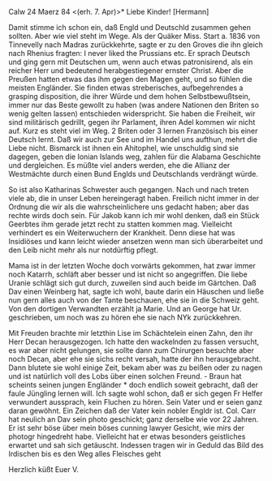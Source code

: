  Calw 24 Maerz 84
 <(erh. 7. Apr)>*
Liebe Kinder! [Hermann]

Damit stimme ich schon ein, daß Engld und Deutschld zusammen gehen sollten. Aber wie viel steht im Wege. Als der Quäker Miss. Start a. 1836 von Tinnevelly nach Madras zurückkehrte, sagte er zu den Groves die ihn gleich nach Rhenius fragten: I never liked the Prussians etc. Er sprach Deutsch und ging gern mit Deutschen um, wenn auch etwas patronisirend, als ein reicher Herr und bedeutend herabgestiegener ernster Christ. Aber die Preußen hatten etwas das ihm gegen den Magen geht, und so fühlen die meisten Engländer. Sie finden etwas streberisches, aufbegehrendes a grasping disposition, die ihrer Würde und dem hohen Selbstbewußtsein, immer nur das Beste gewollt zu haben (was andere Nationen den Briten so wenig gelten lassen) entschieden widerspricht. Sie haben die Freiheit, wir sind militärisch gedrillt, gegen ihr Parlament, ihren Adel kommen wir nicht auf. Kurz es steht viel im Weg. 2 Briten oder 3 lernen Französisch bis einer Deutsch lernt. Daß wir auch zur See und im Handel uns aufthun, mehrt die Liebe nicht. Bismarck ist ihnen ein Ahitophel, wie unschuldig sind sie dagegen, geben die Ionian Islands weg, zahlen für die Alabama Geschichte und dergleichen. Es müßte viel anders werden, ehe die Allianz der Westmächte durch einen Bund Englds und Deutschlands verdrängt würde.

So ist also Katharinas Schwester auch gegangen. Nach und nach treten viele ab, die in unser Leben hereingeragt haben. Freilich nicht immer in der Ordnung die wir als die wahrscheinlichere uns gedacht haben; aber das rechte wirds doch sein. Für Jakob kann ich mir wohl denken, daß ein Stück Geerbtes ihm gerade jetzt recht zu statten kommen mag. Vielleicht verhindert es ein Weiterwuchern der Krankheit. Denn diese hat was Insidiöses und kann leicht wieder ansetzen wenn man sich überarbeitet und den Leib nicht mehr als nur notdürftig pflegt.

Mama ist in der letzten Woche doch vorwärts gekommen, hat zwar immer noch Katarrh, schläft aber besser und ist nicht so angegriffen. Die liebe Uranie schlägt sich gut durch, zuweilen sind auch beide im Gärtchen. Daß Dav einen Weinberg hat, sagte ich wohl, baute darin ein Häuschen und ließe nun gern alles auch von der Tante beschauen, ehe sie in die Schweiz geht. Von den dortigen Verwandten erzählt ja Marie. Und an George hat Ur. geschrieben, um noch was zu hören ehe sie nach NYk zurückkehren.

Mit Freuden brachte mir letzthin Lise im Schächtelein einen Zahn, den ihr Herr Decan herausgezogen. Ich hatte den wackelnden zu fassen versucht, es war aber nicht gelungen, sie sollte dann zum Chirurgen besuchte aber noch Decan, aber ehe sie sichs recht versah, hatte der ihn herausgebracht. Dann blutete sie wohl einige Zeit, bekam aber was zu beißen oder zu nagen und ist natürlich voll des Lobs über einen solchen Freund. - Braun hat scheints seinen jungen Engländer <Shipley>* doch endlich soweit gebracht, daß der faule Jüngling lernen will. Ich sagte wohl schon, daß er sich gegen Fr Helfer verwundert aussprach, kein Fluchen zu hören. Sein Vater und er seien ganz daran gewöhnt. Ein Zeichen daß der Vater kein nobler Engldr ist. Col. Carr hat neulich an Dav sein photo geschickt; ganz derselbe wie vor 22 Jahren. Er ist sehr böse über mein böses cunning lawyer Gesicht, wie mirs der photogr hingedreht habe. Vielleicht hat er etwas besonders geistliches erwartet und sah sich getäuscht. Indessen tragen wir in Geduld das Bild des Irdischen bis es den Weg alles Fleisches geht

 Herzlich küßt Euer V.
